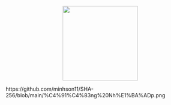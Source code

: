 <p align="center">
        <img src="https://github.com/minhson11/SHA-256/blob/main/giao%20di%E1%BB%87n.png" width="200"/>
    </p>
https://github.com/minhson11/SHA-256/blob/main/%C4%91%C4%83ng%20Nh%E1%BA%ADp.png

